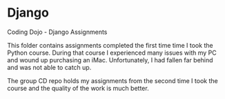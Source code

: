 # Django
Coding Dojo - Django Assignments

This folder contains assignments completed the first time time I took the Python course. During that course I experienced many issues with my PC and wound up purchasing an iMac. Unfortunately, I had fallen far behind and was not able to catch up. 

The group CD repo holds my assignments from the second time I took the course and the quality of the work is much better.
